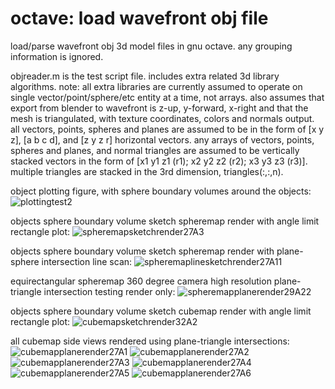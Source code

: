 # octave: load wavefront obj file
load/parse wavefront obj 3d model files in gnu octave. any grouping information is ignored.

objreader.m is the test script file. includes extra related 3d library algorithms.
note: all extra libraries are currently assumed to operate on single vector/point/sphere/etc entity at a time, not arrays.
also assumes that export from blender to wavefront is z-up, y-forward, x-right and that the mesh is triangulated, with texture coordinates, colors and normals output.
all vectors, points, spheres and planes are assumed to be in the form of [x y z], [a b c d], and [z y z r] horizontal vectors.
any arrays of vectors, points, spheres and planes, and normal triangles are assumed to be vertically stacked vectors
in the form of [x1 y1 z1 (r1); x2 y2 z2 (r2); x3 y3 z3 (r3)]. multiple triangles are stacked in the 3rd dimension, triangles(:,:,n).

object plotting figure, with sphere boundary volumes around the objects:
![plottingtest2](https://github.com/goofyseeker311/octaveloadwavefrontobj/assets/19920254/72c9e8f2-4f8e-4d0e-9880-9631982be965)

objects sphere boundary volume sketch spheremap render with angle limit rectangle plot:
![spheremapsketchrender27A3](https://github.com/goofyseeker311/octaveloadwavefrontobj/assets/19920254/6744cbaa-d7e9-4bbc-a0af-021466de0211)

objects sphere boundary volume sketch spheremap render with plane-sphere intersection line scan:
![spheremaplinesketchrender27A11](https://github.com/goofyseeker311/octaveloadwavefrontobj/assets/19920254/166387ee-6851-4ce6-a537-28ac7eb69348)

equirectangular spheremap 360 degree camera high resolution plane-triangle intersection testing render only:
![spheremapplanerender29A22](https://github.com/goofyseeker311/octaveloadwavefrontobj/assets/19920254/10c58fc5-1c20-4322-8ed2-d57d96e90a5b)

objects sphere boundary volume sketch cubemap render with angle limit rectangle plot:
![cubemapsketchrender32A2](https://github.com/goofyseeker311/octaveloadwavefrontobj/assets/19920254/d15343df-6968-41b0-97f2-5b9c08509cb9)

all cubemap side views rendered using plane-triangle intersections:
![cubemapplanerender27A1](https://github.com/goofyseeker311/octaveloadwavefrontobj/assets/19920254/c99edb2b-cd8a-41a6-8515-d1bb8378f246)
![cubemapplanerender27A2](https://github.com/goofyseeker311/octaveloadwavefrontobj/assets/19920254/d3c91bf1-8d92-4c31-abf4-0145a13e5edf)
![cubemapplanerender27A3](https://github.com/goofyseeker311/octaveloadwavefrontobj/assets/19920254/b39850d7-50d5-4186-89ef-5c7c9bd6296a)
![cubemapplanerender27A4](https://github.com/goofyseeker311/octaveloadwavefrontobj/assets/19920254/d7daa34b-6018-493a-a186-de4c60dccbd9)
![cubemapplanerender27A5](https://github.com/goofyseeker311/octaveloadwavefrontobj/assets/19920254/df065fe3-b7b3-4b25-9eca-f8a66055cc8b)
![cubemapplanerender27A6](https://github.com/goofyseeker311/octaveloadwavefrontobj/assets/19920254/2d9b29a0-c22f-4048-80e0-7c673ca1b457)
